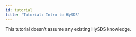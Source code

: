 ```yaml
---
id: tutorial
title: 'Tutorial: Intro to HySDS'
---
```


This tutorial doesn't assume any existing HySDS knowledge.
